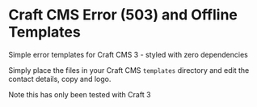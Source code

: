 # Craft CMS Error (503) and Offline Templates
Simple error templates for Craft CMS 3 - styled with zero dependencies

Simply place the files in your Craft CMS `templates` directory and edit the contact details, copy and logo.

Note this has only been tested with Craft 3
